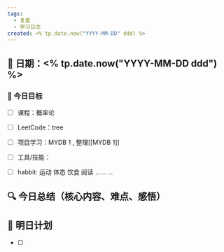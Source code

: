```yaml
---
tags:
  - 复盘
  - 学习日志
created: <% tp.date.now("YYYY-MM-DD" ddd) %>
---
```


## 📅 日期：<% tp.date.now("YYYY-MM-DD ddd") %>

### 📌 今日目标
- [ ] 课程：概率论
- [ ] LeetCode：tree 
- [ ] 项目学习：MYDB 1 , 整理[[MYDB 1]]
- [ ] 工具/技能：
- [ ] habbit: 运动 体态 饮食 阅读 ......
...



## 🔍 今日总结（核心内容、难点、感悟）

## 🧩 明日计划
- [ ] 